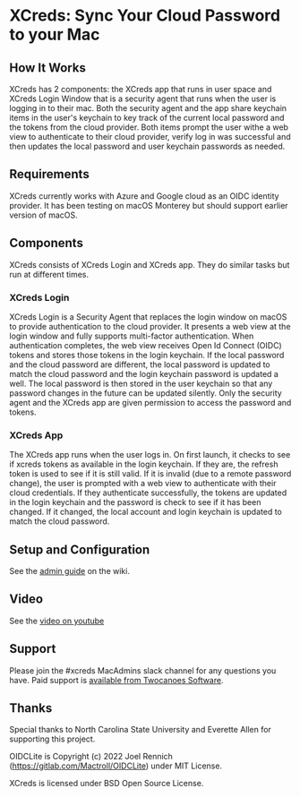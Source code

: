# XCreds: Sync Your Cloud Password to your Mac

## How It Works
XCreds has 2 components: the XCreds app that runs in user space and XCreds Login Window that is a security agent that runs when the user is logging in to their mac. Both the security agent and the app share keychain items in the user's keychain to key track of the current local password and the tokens from the cloud provider. Both items prompt the user withe a web view to authenticate to their cloud provider, verify log in was successful and then updates the local password and user keychain passwords as needed. 

## Requirements
XCreds currently works with Azure and Google cloud as an OIDC identity provider. It has been testing on macOS Monterey but should support earlier version of macOS.

## Components
XCreds consists of XCreds Login and XCreds app. They do similar tasks but run at different times. 

### XCreds Login
XCreds Login is a Security Agent that replaces the login window on macOS to provide authentication to the cloud provider. It presents a web view at the login window and fully supports multi-factor authentication. When authentication completes, the web view receives Open Id Connect (OIDC) tokens and stores those tokens in the login keychain. If the local password and the cloud password are different, the local password is updated to match the cloud password and the login keychain password is updated a well. The local password is then stored in the user keychain so that any password changes in the future can be updated silently. Only the security agent and the XCreds app are given permission to access the password and tokens.

### XCreds App
The XCreds app runs when the user logs in. On first launch, it checks to see if xcreds tokens as available in the login keychain. If they are, the refresh token is used to see if it is still valid. If it is invalid (due to a remote password change), the user is prompted with a web view to authenticate with their cloud credentials. If they authenticate successfully, the tokens are updated in the login keychain and the password is check to see if it has been changed. If it changed, the local account and login keychain is updated to match the cloud password. 

## Setup and Configuration

See the [admin guide](https://github.com/twocanoes/xcreds/wiki/AdminGuide) on the wiki.

## Video
See the [video on youtube](https://youtu.be/6V5MCQNWVTE)

## Support
Please join the #xcreds MacAdmins slack channel for any questions you have. Paid support is [available from Twocanoes Software](https://twocanoes.com/products/mac/xcreds/).

## Thanks

Special thanks to North Carolina State University and Everette Allen for supporting this project.

OIDCLite is Copyright (c) 2022 Joel Rennich (https://gitlab.com/Mactroll/OIDCLite) under MIT License.

XCreds is licensed under BSD Open Source License.


